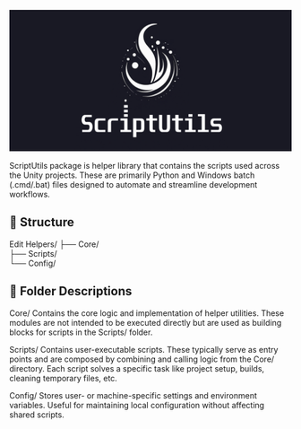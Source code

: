 ![project logo](doc-assets/repository-open-graph-cover.png)

ScriptUtils package is helper library that contains the scripts used across the Unity projects. These are primarily Python and Windows batch (.cmd/.bat) files designed to automate and streamline development workflows.

## 📁 Structure
Edit
Helpers/
├── Core/       
├── Scripts/    
└── Config/     

## 📂 Folder Descriptions
Core/
Contains the core logic and implementation of helper utilities. These modules are not intended to be executed directly but are used as building blocks for scripts in the Scripts/ folder.

Scripts/
Contains user-executable scripts. These typically serve as entry points and are composed by combining and calling logic from the Core/ directory. Each script solves a specific task like project setup, builds, cleaning temporary files, etc.

Config/
Stores user- or machine-specific settings and environment variables. Useful for maintaining local configuration without affecting shared scripts.